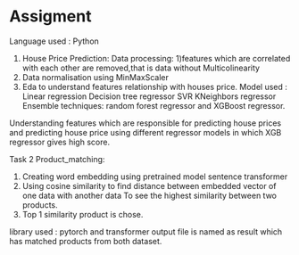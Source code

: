 # Assigment
Language used : Python 

1) House Price Prediction:
Data processing: 1)features which are correlated with each other are removed,that is data without
Multicolinearity
2) Data normalisation using MinMaxScaler 
3) Eda to understand features relationship with houses price.
Model used : 
Linear regression
Decision tree regressor
SVR
KNeighbors regressor
Ensemble techniques: random forest regressor and XGBoost regressor.

Understanding features which are responsible for predicting house prices and 
predicting house price using different regressor models in which XGB regressor gives high score.

 Task 2 Product_matching:

1) Creating word embedding using pretrained model sentence transformer 
2) Using cosine similarity to find distance between embedded vector of one data with another data
To see the highest similarity between two products.
3) Top 1 similarity product is chose.

library used : pytorch and transformer
output file is named as result which has matched products from both dataset.

